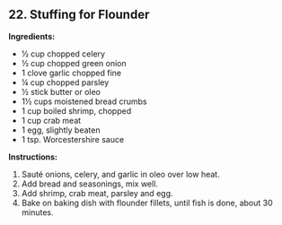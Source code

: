## 22. Stuffing for Flounder

**Ingredients:**
- ½ cup chopped celery
- ½ cup chopped green onion
- 1 clove garlic chopped fine
- ¼ cup chopped parsley
- ½ stick butter or oleo
- 1½ cups moistened bread crumbs
- 1 cup boiled shrimp, chopped
- 1 cup crab meat
- 1 egg, slightly beaten
- 1 tsp. Worcestershire sauce

**Instructions:**
1. Sauté onions, celery, and garlic in oleo over low heat.
2. Add bread and seasonings, mix well.
3. Add shrimp, crab meat, parsley and egg.
4. Bake on baking dish with flounder fillets, until fish is done, about 30 minutes.